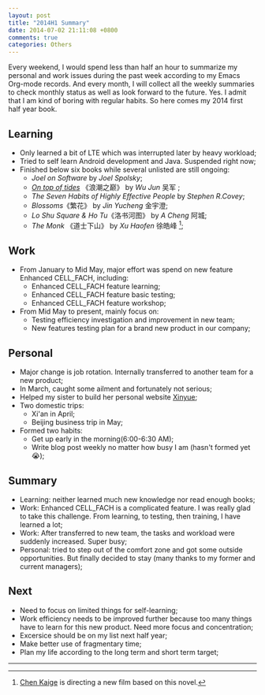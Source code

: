 ```yaml
---
layout: post
title: "2014H1 Summary"
date: 2014-07-02 21:11:08 +0800
comments: true
categories: Others
---
```


Every weekend, I would spend less than half an hour to summarize my personal and work issues during the past week according to my Emacs Org-mode records. And every month, I will collect all the weekly summaries to check monthly status as well as look forward to the future. Yes. I admit that I am kind of boring with regular habits. So here comes my 2014 first half year book.

<!--more-->

## Learning

* Only learned a bit of LTE which was interrupted later by heavy workload;
* Tried to self learn Android development and Java. Suspended right now;
* Finished below six books while several unlisted are still ongoing:
  * *Joel on Software* by *Joel Spolsky*;
  * [*On top of tides*](http://blog.pzheng.info/blog/2014/04/06/on-top-of-tides/) 《浪潮之巅》 by *Wu Jun* 吴军 ;
  * *The Seven Habits of Highly Effective People* by *Stephen R.Covey*;
  * *Blossoms*《繁花》 by *Jin Yucheng* 金宇澄;
  * *Lo Shu Square & Ho Tu*《洛书河图》 by *A Cheng* 阿城;
  * *The Monk* 《道士下山》 by *Xu Haofen* 徐皓峰 [^1];

## Work

* From January to Mid May, major effort was spend on new feature Enhanced CELL_FACH, including:
  * Enhanced CELL_FACH feature learning;
  * Enhanced CELL_FACH feature basic testing;
  * Enhanced CELL_FACH feature workshop;
* From Mid May to present, mainly focus on:
  * Testing efficiency investigation and improvement in new team;
  * New features testing plan for a brand new product in our company;

## Personal

* Major change is job rotation. Internally transferred to another team for a new product;
* In March, caught some ailment and fortunately not serious;
* Helped my sister to build her personal website [Xinyue](www.xinyue.in);
* Two domestic trips:
  * Xi'an in April;
  * Beijing business trip in May;
* Formed two habits:
  * Get up early in the morning(6:00-6:30 AM);
  * Write blog post weekly no matter how busy I am (hasn't formed yet :sob:);

## Summary

* Learning: neither learned much new knowledge nor read enough books;
* Work: Enhanced CELL_FACH is a complicated feature. I was really glad to take this challenge. From learning, to testing, then training, I have learned a lot; 
* Work: After transferred to new team, the tasks and workload were suddenly increased. Super busy;
* Personal: tried to step out of the comfort zone and got some outside opportunities. But finally decided to stay (many thanks to my former and current managers); 

## Next

* Need to focus on limited things for self-learning;
* Work efficiency needs to be improved further because too many things have to learn for this new product. Need more focus and concentration;
* Excersice should be on my list next half year;
* Make better use of fragmentary time;
* Plan my life according to the long term and short term target;

----
[^1]: [Chen Kaige](http://en.wikipedia.org/wiki/Chen_Kaige) is directing a new film based on this novel.
